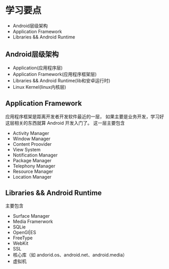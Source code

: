# 学习要点

- Android层级架构
- Application Framework
- Libraries && Android Runtime

## Android层级架构
- Application(应用程序层)
- Application Framework(应用程序框架层)
- Libraries && Android Runtime(lib和安卓运行时)
- Linux Kernel(linux内核层)


## Application Framework
应用程序框架是距离开发者开发软件最近的一层， 如果主要是业务开发，学习好这层相关的东西就算 Android 开发入门了。
这一层主要包含
- Activity Manager
- Window Manager
- Content Proovider
- View System
- Notification Manager
- Package Manager
- Telephony Manager
- Resource Manager
- Location Manager


## Libraries && Android Runtime

主要包含
- Surface Manager
- Media Framerwork
- SQLie
- OpenGl|ES
- FreeType
- WebKit
- SSL
- 核心库（如 andorid.os、android.net、android.media）
- 虚拟机
